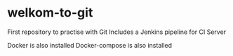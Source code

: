 # welkom-to-git
First repository to practise with Git
Includes a Jenkins pipeline for CI Server

Docker is also installed
Docker-compose is also installed

